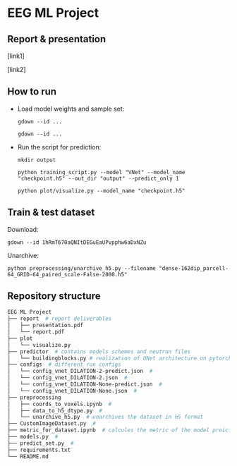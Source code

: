 # EEG ML Project
## Report & presentation
[link1]

[link2]

## How to run
* Load model weights and sample set:

    `gdown --id ...`

    `gdown --id ...`

* Run the script for prediction:
   
   `mkdir output`      

   `python training_script.py --model "VNet" --model_name "checkpoint.h5" --out_dir "output" --predict_only 1`
   
   `python plot/visualize.py --model_name "checkpoint.h5"`

## Train & test dataset

Download:

`gdown --id 1hRmT670aQNItDEGuEaUPvpphw6aDxNZu`

Unarchive:

`python preprocessing/unarchive_h5.py --filename "dense-162dip_parcell-64_GRID-64_paired_scale-False-2000.h5"`

## Repository structure
``` bash
EEG ML Project
├── report  # report deliverables
│   ├── presentation.pdf
│   └── report.pdf
├── plot
│   └── visualize.py
├── predictor  # contains models schemes and neutron files
│   └── buildingblocks.py # realization of UNet architecture on pytorch
├── configs  # different run configs
│   └── config_vnet_DILATION-2-predict.json  # 
│   └── config_vnet_DILATION-2.json  # 
│   └── config_vnet_DILATION-None-predict.json  # 
│   └── config_vnet_DILATION-None.json  # 
├── preprocessing
│   ├── coords_to_voxels.ipynb  # 
│   ├── data_to_h5_dtype.py  # 
│   └── unarchive_h5.py  # unarchives the dataset in h5 format
├── CustomImageDataset.py  #
├── metric_for_dataset.ipynb  # calcules the metric of the model preiction
├── models.py  #
├── predict_set.py  #
├── requirements.txt
└── README.md
```